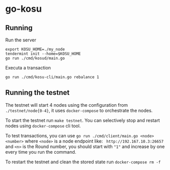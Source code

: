 go-kosu
=

Running
--
Run the server
```
export KOSU_HOME=./my_node
tendermint init --home=$KOSU_HOME
go run ./cmd/kosud/main.go
```

Executa a transaction
```
go run ./cmd/kosu-cli/main.go rebalance 1
```


Running the testnet
--
The testnet will start 4 nodes using the configuration from `./testnet/node{0-4}`, it uses `docker-compose` to orchestrate the nodes.

To start the testnet run `make testnet`. You can selectively stop and restart nodes using `docker-compose` cli tool.

To test transactions, you can use `go run ./cmd/client/main.go <node> <number>` where `<node>` is a node endpoint like: ` http://192.167.10.3:26657` and `<n>` is the Round number, you should start with `"1"` and increase by one every time you run the command.

To restart the testnet and clean the stored state run `docker-compose rm -f`
